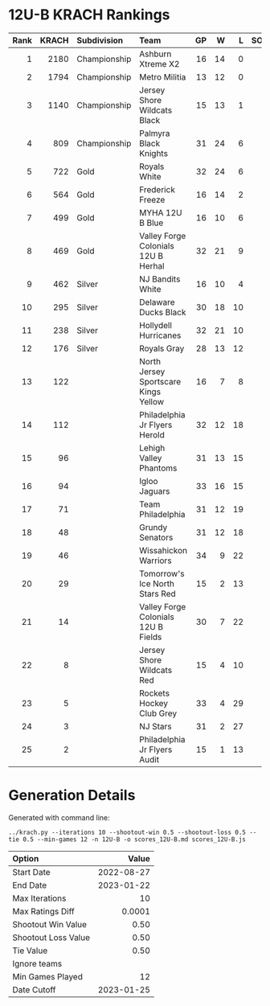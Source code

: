 # 12U-B KRACH Rankings
Rank|KRACH|Subdivision|Team|GP|W|L|SOW|SOL|T|SoS
---:|---:|:---|:---|---:|---:|---:|---:|---:|---:|---:
1|2180|Championship|Ashburn Xtreme X2|16|14|0|1|1|0|409
2|1794|Championship|Metro Militia|13|12|0|0|1|0|288
3|1140|Championship|Jersey Shore Wildcats Black|15|13|1|1|0|0|353
4|809|Championship|Palmyra Black Knights|31|24|6|0|1|0|408
5|722|Gold|Royals White|32|24|6|0|2|0|367
6|564|Gold|Frederick Freeze|16|14|2|0|0|0|110
7|499|Gold|MYHA 12U B Blue|16|10|6|0|0|0|452
8|469|Gold|Valley Forge Colonials 12U B Herhal|32|21|9|1|1|0|421
9|462|Silver|NJ Bandits White|16|10|4|1|1|0|413
10|295|Silver|Delaware Ducks Black|30|18|10|2|0|0|351
11|238|Silver|Hollydell Hurricanes|32|21|10|1|0|0|316
12|176|Silver|Royals Gray|28|13|12|1|2|0|367
13|122||North Jersey Sportscare Kings Yellow|16|7|8|1|0|0|515
14|112||Philadelphia Jr Flyers Herold|32|12|18|1|1|0|330
15|96||Lehigh Valley Phantoms|31|13|15|2|1|0|260
16|94||Igloo Jaguars|33|16|15|1|1|0|197
17|71||Team Philadelphia|31|12|19|0|0|0|324
18|48||Grundy Senators|31|12|18|0|1|0|300
19|46||Wissahickon Warriors|34|9|22|1|2|0|302
20|29||Tomorrow's Ice North Stars Red|15|2|13|0|0|0|570
21|14||Valley Forge Colonials 12U B Fields|30|7|22|1|0|0|223
22|8||Jersey Shore Wildcats Red|15|4|10|0|1|0|311
23|5||Rockets Hockey Club Grey|33|4|29|0|0|0|335
24|3||NJ Stars|31|2|27|2|0|0|230
25|2||Philadelphia Jr Flyers Audit|15|1|13|0|1|0|95
# Generation Details

Generated with command line:
```
../krach.py --iterations 10 --shootout-win 0.5 --shootout-loss 0.5 --tie 0.5 --min-games 12 -n 12U-B -o scores_12U-B.md scores_12U-B.js
```

| Option | Value |
| :----- | ----: |
| Start Date | 2022-08-27 |
| End Date | 2023-01-22 |
| Max Iterations | 10 |
| Max Ratings Diff | 0.0001 |
| Shootout Win Value | 0.50 |
| Shootout Loss Value | 0.50 |
| Tie Value | 0.50 |
| Ignore teams |  |
| Min Games Played | 12 |
| Date Cutoff | 2023-01-25 |

